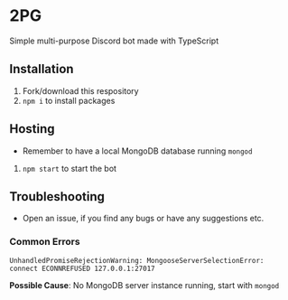 # 2PG
Simple multi-purpose Discord bot made with TypeScript

## Installation
1) Fork/download this respository
2) `npm i` to install packages

## Hosting
- Remember to have a local MongoDB database running `mongod`
1) `npm start` to start the bot

## Troubleshooting
- Open an issue, if you find any bugs or have any suggestions etc.

### Common Errors
`UnhandledPromiseRejectionWarning: MongooseServerSelectionError: connect ECONNREFUSED 127.0.0.1:27017`

**Possible Cause**: No MongoDB server instance running, start with `mongod`
